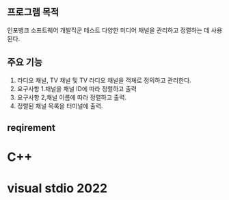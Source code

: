 ## 프로그램 목적

인포뱅크 소프트웨어 개발직군 테스트
다양한 미디어 채널을 관리하고 정렬하는 데 사용된다.

## 주요 기능

1. 라디오 채널, TV 채널 및 TV 라디오 채널을 객체로 정의하고 관리한다.
2. 요구사항 1.채널을 채널 ID에 따라 정렬하고 출력
3. 요구사항 2,채널 이름에 따라 정렬하고 출력.
4. 정렬된 채널 목록을 터미널에 출력.


## reqirement

# C++
# visual stdio 2022

